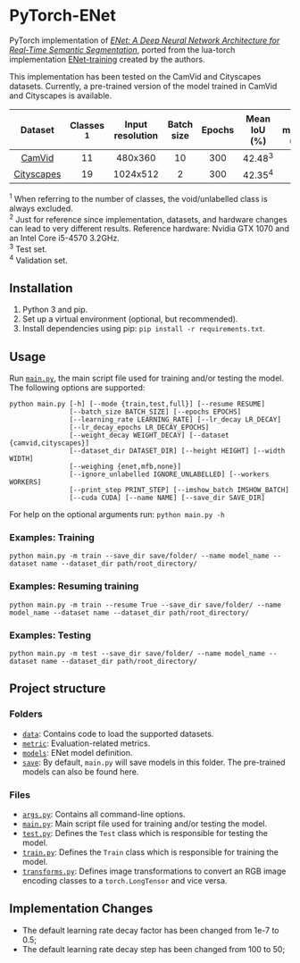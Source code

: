 # PyTorch-ENet

PyTorch implementation of [*ENet: A Deep Neural Network Architecture for Real-Time Semantic Segmentation*](https://arxiv.org/abs/1606.02147), ported from the lua-torch implementation [ENet-training](https://github.com/e-lab/ENet-training) created by the authors.

This implementation has been tested on the CamVid and Cityscapes datasets. Currently, a pre-trained version of the model trained in CamVid and Cityscapes is available.

|                                Dataset                               | Classes <sup>1</sup> | Input resolution | Batch size | Epochs |    Mean IoU (%)   | GPU memory (GiB) | Training time (hours)<sup>2</sup> |
|:--------------------------------------------------------------------:|:--------------------:|:----------------:|:----------:|:------:|:-----------------:|:----------------:|:---------------------------------:|
| [CamVid](http://mi.eng.cam.ac.uk/research/projects/VideoRec/CamVid/) |          11          |      480x360     |     10     |   300  | 42.48<sup>3</sup> |        7.4       |                 1                 |
|           [Cityscapes](https://www.cityscapes-dataset.com/)          |          19          |     1024x512     |      2     |   300  | 42.35<sup>4</sup> |        4.3       |                 25                |

<sup>1</sup> When referring to the number of classes, the void/unlabelled class is always excluded.<br/>
<sup>2</sup> Just for reference since implementation, datasets, and hardware changes can lead to very different results. Reference hardware: Nvidia GTX 1070 and an Intel Core i5-4570 3.2GHz.<br/>
<sup>3</sup> Test set.<br/>
<sup>4</sup> Validation set.


## Installation

1. Python 3 and pip.
2. Set up a virtual environment (optional, but recommended).
3. Install dependencies using pip: ``pip install -r requirements.txt``.


## Usage

Run [``main.py``](https://github.com/davidtvs/PyTorch-ENet/blob/master/main.py), the main script file used for training and/or testing the model. The following options are supported:

```
python main.py [-h] [--mode {train,test,full}] [--resume RESUME]
               [--batch_size BATCH_SIZE] [--epochs EPOCHS]
               [--learning_rate LEARNING_RATE] [--lr_decay LR_DECAY]
               [--lr_decay_epochs LR_DECAY_EPOCHS]
               [--weight_decay WEIGHT_DECAY] [--dataset {camvid,cityscapes}]
               [--dataset_dir DATASET_DIR] [--height HEIGHT] [--width WIDTH]
               [--weighing {enet,mfb,none}]
               [--ignore_unlabelled IGNORE_UNLABELLED] [--workers WORKERS]
               [--print_step PRINT_STEP] [--imshow_batch IMSHOW_BATCH]
               [--cuda CUDA] [--name NAME] [--save_dir SAVE_DIR]
```

For help on the optional arguments run: ``python main.py -h``


### Examples: Training

```
python main.py -m train --save_dir save/folder/ --name model_name --dataset name --dataset_dir path/root_directory/
```


### Examples: Resuming training

```
python main.py -m train --resume True --save_dir save/folder/ --name model_name --dataset name --dataset_dir path/root_directory/
```


### Examples: Testing

```
python main.py -m test --save_dir save/folder/ --name model_name --dataset name --dataset_dir path/root_directory/
```


## Project structure

### Folders

- [``data``](https://github.com/davidtvs/PyTorch-ENet/tree/master/data): Contains code to load the supported datasets.
- [``metric``](https://github.com/davidtvs/PyTorch-ENet/tree/master/metric): Evaluation-related metrics.
- [``models``](https://github.com/davidtvs/PyTorch-ENet/tree/master/models):
ENet model definition.
- [``save``](https://github.com/davidtvs/PyTorch-ENet/tree/master/save): By default, ``main.py`` will save models in this folder. The pre-trained models can also be found here.

### Files

- [``args.py``](https://github.com/davidtvs/PyTorch-ENet/tree/master/args): Contains all command-line options.
- [``main.py``](https://github.com/davidtvs/PyTorch-ENet/tree/master/main): Main script file used for training and/or testing the model.
- [``test.py``](https://github.com/davidtvs/PyTorch-ENet/tree/master/test): Defines the ``Test`` class which is responsible for testing the model.
- [``train.py``](https://github.com/davidtvs/PyTorch-ENet/tree/master/train): Defines the ``Train`` class which is responsible for training the model.
- [``transforms.py``](https://github.com/davidtvs/PyTorch-ENet/tree/master/transforms): Defines image transformations to convert an RGB image encoding classes to a ``torch.LongTensor`` and vice versa.


## Implementation Changes

- The default learning rate decay factor has been changed from 1e-7 to 0.5;
- The default learning rate decay step has been changed from 100 to 50;

